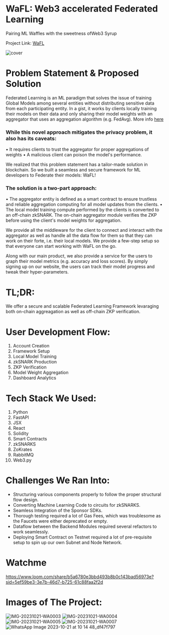 # WaFL: Web3 accelerated Federated Learning
Pairing ML Waffles with the sweetness ofWeb3 Syrup

Project Link: [WaFL](https://devfolio.co/projects/wafl-web-accelerated-federated-learning-cabb)


![cover](https://github.com/blackphin/WaFL/assets/44195921/78c5fd64-8282-4f87-bc7b-5c5b0a4c0e35)

# Problem Statement & Proposed Solution
Federated Learning is an ML paradigm that solves the issue of training Global Models among several entities without distributing sensitive data from each participating entity. In a gist, it works by clients locally training their models on their data and only sharing their model weights with an aggregator that uses an aggregation algorithm (e.g. FedAvg).
More info [here](https://medium.com/encora-technology-practices/an-introduction-to-federated-learning-a3e9faf8ec4d)

### While this novel approach mitigates the privacy problem, it also has its caveats:
• It requires clients to trust the aggregator for proper aggregations of weights
• A malicious client can poison the model's performance.

We realized that this problem statement has a tailor-made solution in blockchain. So we built a seamless and secure framework for ML developers to Federate their models: WaFL!

### The solution is a two-part approach:
• The aggregator entity is defined as a smart contract to ensure trustless and reliable aggregation computing for all model updates from the clients.
• The local model training compute performed by the clients is converted to an off-chain zkSNARK. The on-chain aggregator module verifies the ZKP before using the client's model weights for aggregation.

We provide all the middleware for the client to connect and interact with the aggregator as well as handle all the data flow for them so that they can work on their forte, i.e. their local models.
We provide a few-step setup so that everyone can start working with WaFL on the go.

Along with our main product, we also provide a service for the users to graph their model metrics (e.g. accuracy and loss scores). By simply signing up on our website, the users can track their model progress and tweak their hyper-parameters.

# TL;DR:
We offer a secure and scalable Federated Learning Framework levaraging both on-chain aggreagation as well as off-chain ZKP verification.


# User Development Flow:
1. Account Creation
2. Framework Setup
3. Local Model Training
4. zkSNARK Production
6. ZKP Verification
7. Model Weight Aggregation
8. Dashboard Analytics

# Tech Stack We Used:
1. Python
2. FastAPl
3. JSX
4. React
5. Solidity
6. Smart Contracts
7. zkSNARKS
8. ZoKrates
9. RabbitMQ
10. Web3.py 

# Challenges We Ran Into:
- Structuring various components properly to follow the proper structural flow design.
- Converting Machine Learning Code to circuits for zkSNARKS.
- Seamless Integration of the Sponsor SDKs.
- Thorough testing required a lot of Gas Fees, which was troublesome as the Faucets were either deprecated or empty.
- Dataflow between the Backend Modules required several refactors to work seamlessly.
- Deploying Smart Contract on Testnet required a lot of pre-requisite setup to spin up our own Subnet and Node Network.

# Watchme
https://www.loom.com/share/b5a6780e3bbd493b8b0c143bad56973e?sid=5ef59be3-3e7b-46d7-b725-61c88faa2f2d

# Images of The Project:
![IMG-20231021-WA0003](https://github.com/blackphin/WaFL/assets/44195921/e56c8c89-e8f8-4328-9501-57d2c425e68d)
![IMG-20231021-WA0004](https://github.com/blackphin/WaFL/assets/44195921/cb435758-f92c-4436-b562-e38c34d2083b)
![IMG-20231021-WA0005](https://github.com/blackphin/WaFL/assets/44195921/2e854d12-5741-4fb7-840a-edf7f5aa02b4)
![IMG-20231021-WA0007](https://github.com/blackphin/WaFL/assets/44195921/b4f8a0ea-98f8-426e-b636-81b8c29b26c8)
![WhatsApp Image 2023-10-21 at 10 14 48_df47f797](https://github.com/blackphin/WaFL/assets/44195921/d8fdd43f-b92f-4c82-9332-70515b26a9fd)
